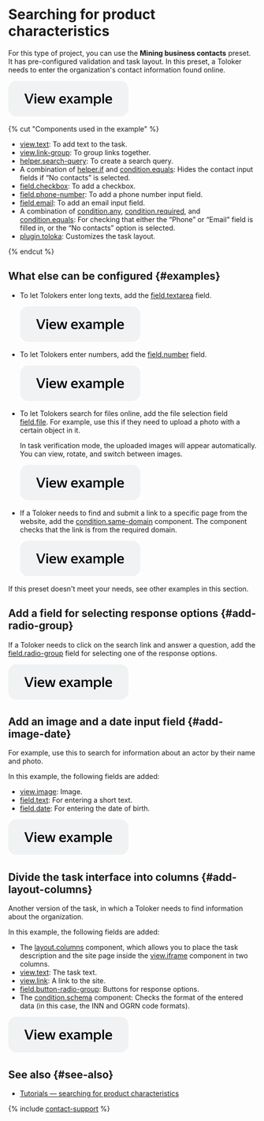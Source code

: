 # Searching for product characteristics

For this type of project, you can use the **Mining business contacts** preset. It has pre-configured validation and task layout. In this preset, a Toloker needs to enter the organization's contact information found online.

[![image](../_images/buttons/view-example.svg)](https://ya.cc/t/Q2O6DQ2L3vvtkR)

{% cut "Components used in the example" %}

- [view.text](../reference/view.text.md): To add text to the task.
- [view.link-group](../reference/view.link-group.md): To group links together.
- [helper.search-query](../reference/helper.search-query.md): To create a search query.
- A combination of [helper.if](../reference/helper.if.md) and [condition.equals](../reference/condition.equals.md): Hides the contact input fields if “No contacts” is selected.
- [field.checkbox](../reference/field.checkbox.md): To add a checkbox.
- [field.phone-number](../reference/field.phone-number.md): To add a phone number input field.
- [field.email](../reference/field.email.md): To add an email input field.
- A combination of [condition.any](../reference/condition.any.md), [condition.required](../reference/condition.required.md), and [condition.equals](../reference/condition.equals.md): For checking that either the “Phone” or “Email” field is filled in, or the “No contacts” option is selected.
- [plugin.toloka](../reference/plugin.toloka.md): Customizes the task layout.

{% endcut %}

## What else can be configured {#examples}

- To let Tolokers enter long texts, add the [field.textarea](../reference/field.textarea.md) field.

  [![image](../_images/buttons/view-example.svg)](https://ya.cc/t/5aKHQEXE3vvu7U)

- To let Tolokers enter numbers, add the [field.number](../reference/field.number.md) field.

  [![image](../_images/buttons/view-example.svg)](https://ya.cc/t/BFMRXUUS3xDkbn)

- To let Tolokers search for files online, add the file selection field [field.file](../reference/field.file.md). For example, use this if they need to upload a photo with a certain object in it.

    In task verification mode, the uploaded images will appear automatically. You can view, rotate, and switch between images.

  [![image](../_images/buttons/view-example.svg)](https://ya.cc/t/2q9TFDoh3xE9PR)

- If a Toloker needs to find and submit a link to a specific page from the website, add the [condition.same-domain](../reference/condition.same-domain.md) component. The component checks that the link is from the required domain.

  [![image](../_images/buttons/view-example.svg)](https://ya.cc/t/sBbrym1_3xE9iw)

If this preset doesn't meet your needs, see other examples in this section.

## Add a field for selecting response options {#add-radio-group}

If a Toloker needs to click on the search link and answer a question, add the [field.radio-group](../reference/field.radio-group.md) field for selecting one of the response options.

  [![image](../_images/buttons/view-example.svg)](https://ya.cc/t/gzohfiIE3vvzbL)

## Add an image and a date input field {#add-image-date}

For example, use this to search for information about an actor by their name and photo.

In this example, the following fields are added:

- [view.image](../reference/view.image.md): Image.
- [field.text](../reference/field.text.md): For entering a short text.
- [field.date](../reference/field.date.md): For entering the date of birth.

[![image](../_images/buttons/view-example.svg)](https://ya.cc/t/k9H6qX0v3vw22r)

## Divide the task interface into columns {#add-layout-columns}

Another version of the task, in which a Toloker needs to find information about the organization.

In this example, the following fields are added:

- The [layout.columns](../reference/layout.columns.md) component, which allows you to place the task description and the site page inside the [view.iframe](../reference/view.iframe.md) component in two columns.
- [view.text](../reference/view.text.md): The task text.
- [view.link](../reference/view.link.md): A link to the site.
- [field.button-radio-group](../reference/field.button-radio-group.md): Buttons for response options.
- The [condition.schema](../reference/condition.schema.md) component: Checks the format of the entered data (in this case, the INN and OGRN code formats).

[![image](../_images/buttons/view-example.svg)](https://ya.cc/t/s5vP6HDb3ttFVB)

## See also {#see-also}

- [Tutorials — searching for product characteristics](../../guide/tutorials/internet-search.md)

{% include [contact-support](../_includes/contact-support.md) %}